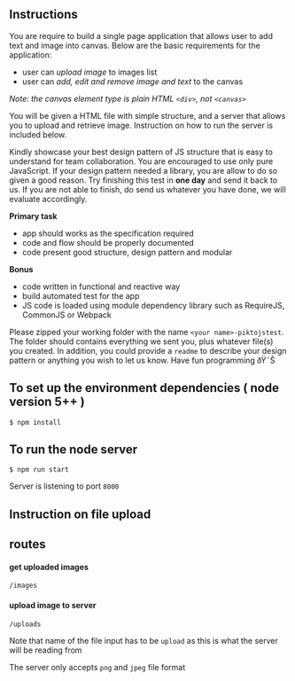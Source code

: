 ## Instructions

You are require to build a single page application that allows user to add text and image into canvas. Below are the basic requirements for the application:

- user can *upload image* to images list
- user can *add, edit and remove image and text* to the canvas

_Note: the canvas element type is plain HTML `<div>`, not `<canvas>`_

You will be given a HTML file with simple structure, and a server that allows you to upload and retrieve image. Instruction on how to run the server is included below.

Kindly showcase your best design pattern of JS structure that is easy to understand for team collaboration. You are encouraged to use only pure JavaScript. If your design pattern needed a library, you are allow to do so given a good reason. Try finishing this test in **one day** and send it back to us. If you are not able to finish, do send us whatever you have done, we will evaluate accordingly.

**Primary task**
- app should works as the specification required
- code and flow should be properly documented
- code present good structure, design pattern and modular

**Bonus**
- code written in functional and reactive way
- build automated test for the app
- JS code is loaded using module dependency library such as RequireJS, CommonJS or Webpack

Please zipped your working folder with the name `<your name>-piktojstest`. The folder should contains everything we sent you, plus whatever file(s) you created. In addition, you could provide a `readme` to describe your design pattern or anything you wish to let us know. Have fun programming ðŸ˜Š


## To set up the environment dependencies ( node version 5++ )
```
$ npm install
```

## To run the node server

```
$ npm run start
```

Server is listening to port `8000`

## Instruction on file upload

## routes

#### get uploaded images
```
/images
```

#### upload image to server
```
/uploads
```

Note that name of the file input has to be `upload` as this is what the server will be reading from


The server only accepts `png` and `jpeg` file format
